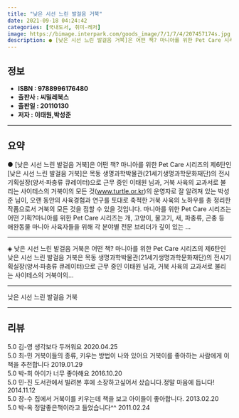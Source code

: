 ```yaml
---
title: "낮은 시선 느린 발걸음 거북"
date: 2021-09-18 04:24:42
categories: [국내도서, 취미-레저]
image: https://bimage.interpark.com/goods_image/7/1/7/4/207457174s.jpg
description: ● [낮은 시선 느린 발걸음 거북]은 어떤 책? 마니아를 위한 Pet Care 시리즈의 제6탄인 [낮은 시선 느린 발걸음 거북]은 목동 생명과학박물관(21세기생명과학문화재단)의 전시기획실장(양서·파충류 큐레이터)으로 근무 중인 이태원 님과, 거북 사육의 교과서로 불리는 사이테스의 거북
---
```


## **정보**

- **ISBN : 9788996176480**
- **출판사 : 씨밀레북스**
- **출판일 : 20110130**
- **저자 : 이태원,박성준**

------



## **요약**

●  [낮은 시선 느린 발걸음 거북]은 어떤 책? 마니아를 위한 Pet Care 시리즈의 제6탄인 [낮은 시선 느린 발걸음 거북]은 목동 생명과학박물관(21세기생명과학문화재단)의 전시기획실장(양서·파충류 큐레이터)으로 근무 중인 이태원 님과, 거북 사육의 교과서로 불리는 사이테스의 거북이의 모든 것(www.turtle.or.kr)의 운영자로 잘 알려져 있는 박성준 님이, 오랜 동안의 사육경험과 연구를 토대로 축적한 거북 사육의 노하우를 총 정리한 작품으로서 거북의 모든 것을 접할 수 있을 것입니다.  마니아를 위한 Pet Care 시리즈는 어떤 기획?마니아를 위한 Pet Care 시리즈는 개, 고양이, 물고기, 새, 파충류, 곤충 등 애완동물 마니아 사육자들을 위해 각 분야별 전문 브리더가 깊이 있는 ...

------

◈ 낮은 시선 느린 발걸음 거북은 어떤 책?  마니아를 위한 Pet Care 시리즈의 제6탄인 낮은 시선 느린 발걸음 거북은 목동 생명과학박물관(21세기생명과학문화재단)의 전시기획실장(양서·파충류 큐레이터)으로 근무 중인 이태원 님과, 거북 사육의 교과서로 불리는 사이테스의 거북이의... 

------


낮은 시선 느린 발걸음 거북 

------


## **리뷰** 

5.0 김-영 생각보다 두꺼워요 2020.04.25 <br/>5.0 최-민 거북이들의 종류, 키우는 방법이 나와 있어요
거북이를 좋아하는 사람에게 이 책을 추천합니다 2019.01.29 <br/>5.0 박-희 아이가 너무 좋아해요 2016.10.20 <br/>5.0 민-진 도서관에서 빌려본 후에 소장하고싶어서 샀습니다.정말 마음에 듭니다! 2014.11.12 <br/>5.0 장-수 집에서 거북이를 키우는데 책을 보고 아이들이 좋아합니다. 2013.02.20 <br/>5.0 박-옥 정말좋은책이라고 들었습니다^^ 2011.02.24 <br/>